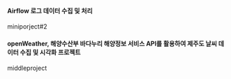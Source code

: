 #### Airflow 로그 데이터 수집 및 처리
miniporject#2
#### openWeather, 해양수산부 바다누리 해양정보 서비스 API를 활용하여 제주도 날씨 데이터 수집 및 시각화 프로젝트
middleproject

